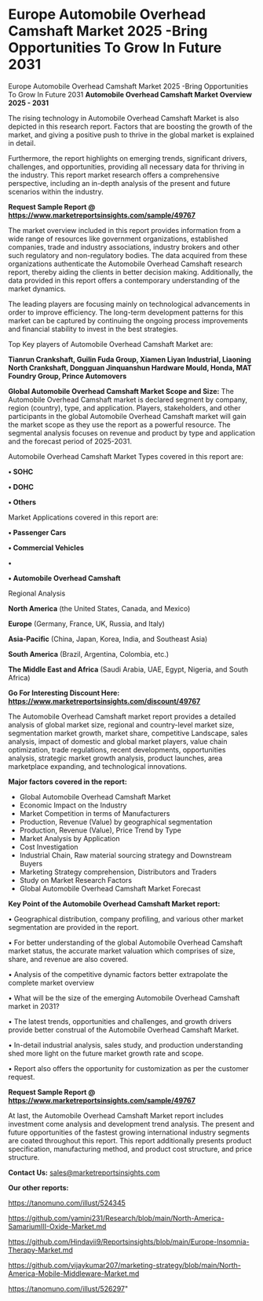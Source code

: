 # Europe Automobile Overhead Camshaft Market 2025 -Bring Opportunities To Grow In Future 2031
Europe Automobile Overhead Camshaft Market 2025 -Bring Opportunities To Grow In Future 2031
<Strong> Automobile Overhead Camshaft Market Overview 2025 - 2031</strong>

The rising technology in Automobile Overhead Camshaft Market is also depicted in this research report. Factors that are boosting the growth of the market, and giving a positive push to thrive in the global market is explained in detail.

Furthermore, the report highlights on emerging trends, significant drivers, challenges, and opportunities, providing all necessary data for thriving in the industry. This report market research offers a comprehensive perspective, including an in-depth analysis of the present and future scenarios within the industry.

<strong>Request Sample Report @ <a href=https://www.marketreportsinsights.com/sample/49767>https://www.marketreportsinsights.com/sample/49767</a></strong>

The market overview included in this report provides information from a wide range of resources like government organizations, established companies, trade and industry associations, industry brokers and other such regulatory and non-regulatory bodies. The data acquired from these organizations authenticate the Automobile Overhead Camshaft research report, thereby aiding the clients in better decision making. Additionally, the data provided in this report offers a contemporary understanding of the market dynamics.

The leading players are focusing mainly on technological advancements in order to improve efficiency. The long-term development patterns for this market can be captured by continuing the ongoing process improvements and financial stability to invest in the best strategies.

Top Key players of Automobile Overhead Camshaft Market are:

<strong>Tianrun Crankshaft, Guilin Fuda Group, Xiamen Liyan Industrial, Liaoning North Crankshaft, Dongguan Jinquanshun Hardware Mould, Honda, MAT Foundry Group, Prince Automovers</strong>

<strong><b>Global Automobile Overhead Camshaft Market Scope and Size:</b></strong>
The Automobile Overhead Camshaft market is declared segment by company, region (country), type, and application. Players, stakeholders, and other participants in the global Automobile Overhead Camshaft market will gain the market scope as they use the report as a powerful resource. The segmental analysis focuses on revenue and product by type and application and the forecast period of 2025-2031.

Automobile Overhead Camshaft Market Types covered in this report are:

<strong>•  SOHC

•  DOHC

•  Others</strong>

Market Applications covered in this report are:

<strong>•  Passenger Cars

•  Commercial Vehicles

•  

•  Automobile Overhead Camshaft</strong> 

Regional Analysis

<strong>North America</strong> (the United States, Canada, and Mexico)

<strong>Europe</strong> (Germany, France, UK, Russia, and Italy)

<strong>Asia-Pacific</strong> (China, Japan, Korea, India, and Southeast Asia)

<strong>South America</strong> (Brazil, Argentina, Colombia, etc.)

<strong>The Middle East and Africa</strong> (Saudi Arabia, UAE, Egypt, Nigeria, and South Africa)

<strong>Go For Interesting Discount Here: <a href=https://www.marketreportsinsights.com/discount/49767>https://www.marketreportsinsights.com/discount/49767</a></strong>

The Automobile Overhead Camshaft market report provides a detailed analysis of global market size, regional and country-level market size, segmentation market growth, market share, competitive Landscape, sales analysis, impact of domestic and global market players, value chain optimization, trade regulations, recent developments, opportunities analysis, strategic market growth analysis, product launches, area marketplace expanding, and technological innovations.

<strong><b>Major factors covered in the report:</b></strong>
<ul>
  <li>Global Automobile Overhead Camshaft Market </li>
  <li>Economic Impact on the Industry</li>
  <li>Market Competition in terms of Manufacturers</li>
  <li>Production, Revenue (Value) by geographical segmentation</li>
  <li>Production, Revenue (Value), Price Trend by Type</li>
  <li>Market Analysis by Application</li>
  <li>Cost Investigation</li>
  <li>Industrial Chain, Raw material sourcing strategy and Downstream Buyers</li>
  <li>Marketing Strategy comprehension, Distributors and Traders</li>
  <li>Study on Market Research Factors</li>
  <li>Global Automobile Overhead Camshaft Market Forecast</li>
</ul>

<strong><b>Key Point of the Automobile Overhead Camshaft Market report:</b></strong>

• Geographical distribution, company profiling, and various other market segmentation are provided in the report.

• For better understanding of the global Automobile Overhead Camshaft market status, the accurate market valuation which comprises of size, share, and revenue are also covered.

• Analysis of the competitive dynamic factors better extrapolate the complete market overview

• What will be the size of the emerging Automobile Overhead Camshaft market in 2031?

• The latest trends, opportunities and challenges, and growth drivers provide better construal of the Automobile Overhead Camshaft Market.

• In-detail industrial analysis, sales study, and production understanding shed more light on the future market growth rate and scope.

• Report also offers the opportunity for customization as per the customer request.

<strong>Request Sample Report @ <a href=https://www.marketreportsinsights.com/sample/49767>https://www.marketreportsinsights.com/sample/49767</a></strong>

At last, the Automobile Overhead Camshaft Market report includes investment come analysis and development trend analysis. The present and future opportunities of the fastest growing international industry segments are coated throughout this report. This report additionally presents product specification, manufacturing method, and product cost structure, and price structure.

<strong>Contact Us:</strong>
sales@marketreportsinsights.com

<strong>Our other reports:</strong>

<a href=https://tanomuno.com/illust/524345>https://tanomuno.com/illust/524345</a>

<a href=https://github.com/yamini231/Research/blob/main/North-America-SamariumIII-Oxide-Market.md>https://github.com/yamini231/Research/blob/main/North-America-SamariumIII-Oxide-Market.md</a>

<a href=https://github.com/Hindavii9/Reportsinsights/blob/main/Europe-Insomnia-Therapy-Market.md>https://github.com/Hindavii9/Reportsinsights/blob/main/Europe-Insomnia-Therapy-Market.md</a>

<a href=https://github.com/vijaykumar207/marketing-strategy/blob/main/North-America-Mobile-Middleware-Market.md>https://github.com/vijaykumar207/marketing-strategy/blob/main/North-America-Mobile-Middleware-Market.md</a>

<a href=https://tanomuno.com/illust/526297>https://tanomuno.com/illust/526297</a>"
